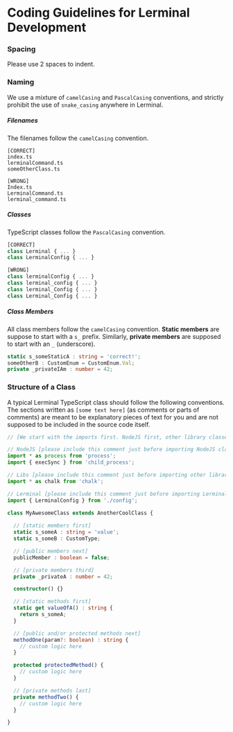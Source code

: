 # Coding Guidelines for Lerminal Development

### Spacing

Please use 2 spaces to indent.

### Naming

We use a mixture of `camelCasing` and `PascalCasing` conventions, and strictly prohibit the use of `snake_casing` anywhere in Lerminal.

##### Filenames

The filenames follow the `camelCasing` convention.
```
[CORRECT]
index.ts
lerminalCommand.ts
someOtherClass.ts

[WRONG]
Index.ts
LerminalCommand.ts
lerminal_command.ts
```

##### Classes

TypeScript classes follow the `PascalCasing` convention.
```typescript
[CORRECT]
class Lerminal { ... }
class LerminalConfig { ... }

[WRONG]
class lerminalConfig { ... }
class lerminal_config { ... }
class lerminal_Config { ... }
class Lerminal_Config { ... }
```

##### Class Members

All class members follow the `camelCasing` convention. **Static members** are suppose to start with a `s_` prefix. Similarly, **private members** are supposed to start with an `_` (underscore).
```typescript
static s_someStaticA : string = 'correct!';
someOtherB : CustomEnum = CustomEnum.Val;
private _privateIAm : number = 42;
```

### Structure of a Class

A typical Lerminal TypeScript class should follow the following conventions. The sections written as `[some text here]` (as comments or parts of comments) are meant to be explanatory pieces of text for you and are not supposed to be included in the source code itself.
```typescript
// [We start with the imports first. NodeJS first, other library classes after that and finally other Lerminal classes]

// NodeJS [please include this comment just before importing NodeJS classes]
import * as process from 'process';
import { execSync } from 'child_process';

// Libs [please include this comment just before importing other library classes]
import * as chalk from 'chalk';

// Lerminal [please include this comment just before importing Lerminal classes]
import { LerminalConfig } from './config';

class MyAwesomeClass extends AnotherCoolClass {
  
  // [static members first]
  static s_someA : string = 'value';
  static s_someB : CustomType;

  // [public members next]
  publicMember : boolean = false;

  // [private members third]
  private _privateA : number = 42;

  constructor() {}

  // [static methods first]
  static get valueOfA() : string {
    return s_someA;
  }

  // [public and/or protected methods next]
  methodOne(param?: boolean) : string {
    // custom logic here
  }

  protected protectedMethod() {
    // custom logic here
  }

  // [private methods last]
  private methodTwo() {
    // custom logic here
  }

}
```
